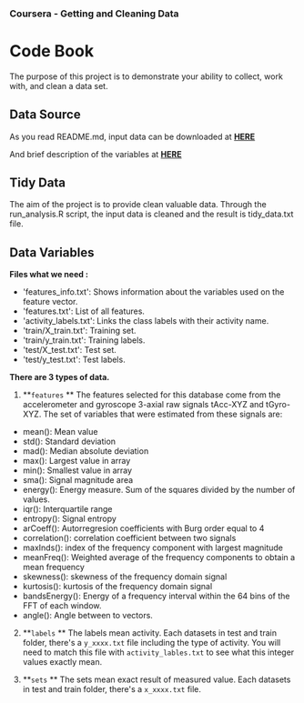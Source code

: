 ### Coursera - Getting and Cleaning Data
# Code Book
The purpose of this project is to demonstrate your ability to collect, work with, and clean a data set.


## Data Source
As you read README.md, input data can be downloaded at **[HERE](https://d396qusza40orc.cloudfront.net/getdata%2Fprojectfiles%2FUCI%20HAR%20Dataset.zip)**

And brief description of the variables at **[HERE](http://archive.ics.uci.edu/ml/datasets/Human+Activity+Recognition+Using+Smartphones)**


## Tidy Data
The aim of the project is to provide clean valuable data. Through the run_analysis.R script, the input data is cleaned and the result is tidy_data.txt file. 


## Data Variables
**Files what we need :**
- 'features_info.txt': Shows information about the variables used on the feature vector.
- 'features.txt': List of all features.
- 'activity_labels.txt': Links the class labels with their activity name.
- 'train/X_train.txt': Training set.
- 'train/y_train.txt': Training labels.
- 'test/X_test.txt': Test set.
- 'test/y_test.txt': Test labels.

**There are 3 types of data.**
1. **```features``` **
The features selected for this database come from the accelerometer and gyroscope 3-axial raw signals tAcc-XYZ and tGyro-XYZ. The set of variables that were estimated from these signals are: 

* mean(): Mean value
* std(): Standard deviation
* mad(): Median absolute deviation 
* max(): Largest value in array
* min(): Smallest value in array
* sma(): Signal magnitude area
* energy(): Energy measure. Sum of the squares divided by the number of values. 
* iqr(): Interquartile range 
* entropy(): Signal entropy
* arCoeff(): Autorregresion coefficients with Burg order equal to 4
* correlation(): correlation coefficient between two signals
* maxInds(): index of the frequency component with largest magnitude
* meanFreq(): Weighted average of the frequency components to obtain a mean frequency
* skewness(): skewness of the frequency domain signal 
* kurtosis(): kurtosis of the frequency domain signal 
* bandsEnergy(): Energy of a frequency interval within the 64 bins of the FFT of each window.
* angle(): Angle between to vectors.

2. **```labels``` **
The labels mean activity. Each datasets in test and train folder, there's a ```y_xxxx.txt``` file including the type of activity. You will need to match this file with ```activity_lables.txt``` to see what this integer values exactly mean.

3. **```sets``` **
The sets mean exact result of measured value. Each datasets in test and train folder, there's a ```x_xxxx.txt``` file.





